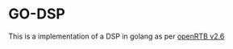 # GO-DSP

This is a implementation of a DSP in golang as per [openRTB v2.6](https://github.com/InteractiveAdvertisingBureau/openrtb2.x/blob/main/2.6.md)
